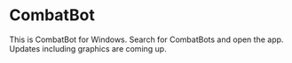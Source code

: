 # CombatBot
This is CombatBot for Windows. Search for CombatBots and open the app. Updates including graphics are coming up.
